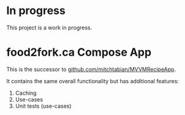 # In progress
This project is a work in progress.

# food2fork.ca Compose App
This is the successor to [github.com/mitchtabian/MVVMRecipeApp](https://github.com/mitchtabian/MVVMRecipeApp).

It contains the same overall functionality but has additional features:
1. Caching
2. Use-cases
3. Unit tests (use-cases)

